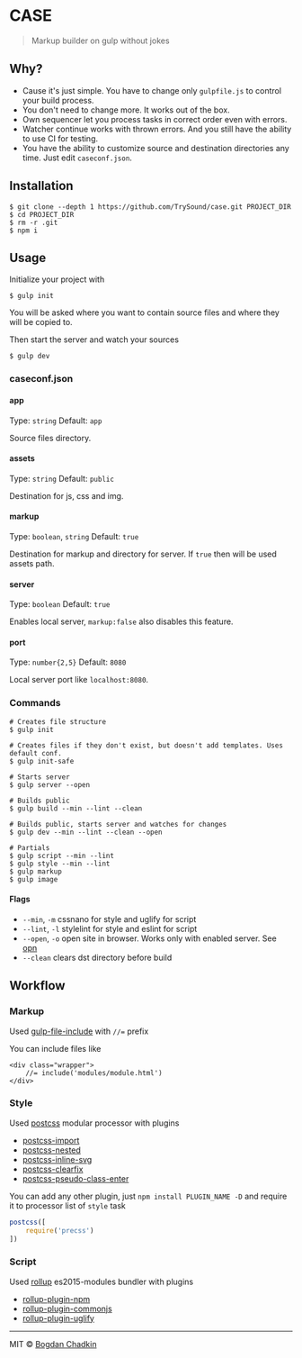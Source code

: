 # CASE

> Markup builder on gulp without jokes

## Why?

- Cause it's just simple. You have to change only `gulpfile.js` to control your build process.
- You don't need to change more. It works out of the box.
- Own sequencer let you process tasks in correct order even with errors.
- Watcher continue works with thrown errors. And you still have the ability to use CI for testing.
- You have the ability to customize source and destination directories any time. Just edit `caseconf.json`.

## Installation

```shell
$ git clone --depth 1 https://github.com/TrySound/case.git PROJECT_DIR
$ cd PROJECT_DIR
$ rm -r .git
$ npm i
```

## Usage

Initialize your project with

```shell
$ gulp init
```

You will be asked where you want to contain source files and where they will be copied to.

Then start the server and watch your sources

```shell
$ gulp dev
```

### caseconf.json

#### app

Type: `string`
Default: `app`

Source files directory.

#### assets

Type: `string`
Default: `public`

Destination for js, css and img.

#### markup

Type: `boolean`, `string`
Default: `true`

Destination for markup and directory for server. If `true` then will be used assets path.

#### server

Type: `boolean`
Default: `true`

Enables local server, `markup:false` also disables this feature.

#### port

Type: `number{2,5}`
Default: `8080`

Local server port like `localhost:8080`.


### Commands

```shell
# Creates file structure
$ gulp init

# Creates files if they don't exist, but doesn't add templates. Uses default conf.
$ gulp init-safe

# Starts server
$ gulp server --open

# Builds public
$ gulp build --min --lint --clean

# Builds public, starts server and watches for changes
$ gulp dev --min --lint --clean --open

# Partials
$ gulp script --min --lint
$ gulp style --min --lint
$ gulp markup
$ gulp image
```

#### Flags

- `--min`, `-m` cssnano for style and uglify for script
- `--lint`, `-l` stylelint for style and eslint for script
- `--open`, `-o` open site in browser. Works only with enabled server. See [opn](https://github.com/sindresorhus/opn)
- `--clean` clears dst directory before build

## Workflow

### Markup

Used [gulp-file-include](https://github.com/coderhaoxin/gulp-file-include) with `//=` prefix

You can include files like

```
<div class="wrapper">
	//= include('modules/module.html')
</div>
```

### Style

Used [postcss](https://github.com/postcss/postcss) modular processor with plugins

- [postcss-import](https://github.com/postcss/postcss-import)
- [postcss-nested](https://github.com/postcss/postcss-nested)
- [postcss-inline-svg](https://github.com/TrySound/postcss-inline-svg)
- [postcss-clearfix](https://github.com/seaneking/postcss-clearfix)
- [postcss-pseudo-class-enter](https://github.com/jonathantneal/postcss-pseudo-class-enter)

You can add any other plugin, just `npm install PLUGIN_NAME -D` and require it to processor list of `style` task

```js
postcss([
	require('precss')
])
```

### Script

Used [rollup](https://github.com/rollup/rollup) es2015-modules bundler with plugins

- [rollup-plugin-npm](https://github.com/rollup/rollup-plugin-npm)
- [rollup-plugin-commonjs](https://github.com/rollup/rollup-plugin-commonjs)
- [rollup-plugin-uglify](https://github.com/TrySound/rollup-plugin-uglify)

***

MIT © [Bogdan Chadkin](mailto:trysound@yandex.ru)
